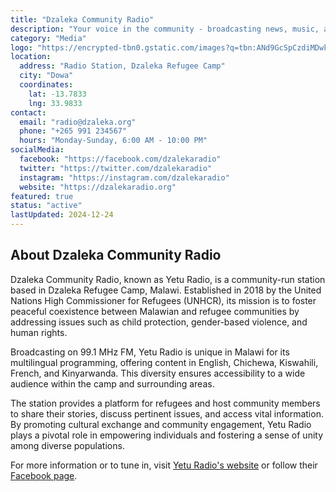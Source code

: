 ```yaml
---
title: "Dzaleka Community Radio"
description: "Your voice in the community - broadcasting news, music, and stories that matter."
category: "Media"
logo: "https://encrypted-tbn0.gstatic.com/images?q=tbn:ANd9GcSpCzdiMDwkM37gZhpBawttg9kFqUwvbudgzQ&s"
location:
  address: "Radio Station, Dzaleka Refugee Camp"
  city: "Dowa"
  coordinates:
    lat: -13.7833
    lng: 33.9833
contact:
  email: "radio@dzaleka.org"
  phone: "+265 991 234567"
  hours: "Monday-Sunday, 6:00 AM - 10:00 PM"
socialMedia:
  facebook: "https://facebook.com/dzalekaradio"
  twitter: "https://twitter.com/dzalekaradio"
  instagram: "https://instagram.com/dzalekaradio"
  website: "https://dzalekaradio.org"
featured: true
status: "active"
lastUpdated: 2024-12-24
---
```


## About Dzaleka Community Radio

Dzaleka Community Radio, known as Yetu Radio, is a community-run station based in Dzaleka Refugee Camp, Malawi. Established in 2018 by the United Nations High Commissioner for Refugees (UNHCR), its mission is to foster peaceful coexistence between Malawian and refugee communities by addressing issues such as child protection, gender-based violence, and human rights. 

Broadcasting on 99.1 MHz FM, Yetu Radio is unique in Malawi for its multilingual programming, offering content in English, Chichewa, Kiswahili, French, and Kinyarwanda.  This diversity ensures accessibility to a wide audience within the camp and surrounding areas.

The station provides a platform for refugees and host community members to share their stories, discuss pertinent issues, and access vital information. By promoting cultural exchange and community engagement, Yetu Radio plays a pivotal role in empowering individuals and fostering a sense of unity among diverse populations.

For more information or to tune in, visit [Yetu Radio's website](https://yeturadio.com/) or follow their [Facebook page](https://www.facebook.com/MalawiSportsNow/). 

